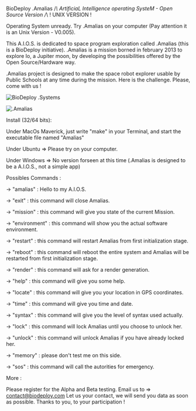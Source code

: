BioDeploy .Amalias /*\ ArtificiaL Intelligence operating SysteM - Open Source Version /*\ ! UNIX VERSION !

Operating System unready. Try .Amalias on your computer (Pay attention it is an Unix Version - V0.005).

This A.I.O.S. is dedicated to space program exploration called .Amalias (this is a BioDeploy initiative).
.Amalias is a mission borned in february 2013 to explore Io, a Jupiter moon, by developing the possibilities offered by the Open Source/Hardware way.

.Amalias project is designed to make the space robot explorer usable by Public Schools at any time during the mission.
Here is the challenge. Please, come with us !

![BioDeploy .Systems](https://lh6.googleusercontent.com/-OA6cjGPB1Rk/AAAAAAAAAAI/AAAAAAAAADE/PMR7f9YqfdE/photo.jpg)

![.Amalias](http://s1.dmcdn.net/BNx5c/x240-f2m.jpg)

Install (32/64 bits):

Under MacOs Maverick, just write "make" in your Terminal, and start the executable file named "Amalias"

Under Ubuntu => Please try on your computer.

Under Windows => No version forseen at this time (.Amalias is designed to be a A.I.O.S., not a simple app)

Possibles Commands :

-> "amalias" : Hello to my A.I.O.S.

-> "exit" : this command will close Amalias.

-> "mission" : this command will give you state of the current Mission.

-> "environment" : this command will show you the actual software environment.

-> "restart" : this command will restart Amalias from first initialization stage.

-> "reboot" : this command will reboot the entire system and Amalias will be restarted from first initialization stage.

-> "render" : this command will ask for a render generation.

-> "help" : this command will give you some help.

-> "locate" : this command will give you your location in GPS coordinates.

-> "time" : this command will give you time and date.

-> "syntax" : this command will give you the level of syntax used actually.

-> "lock" : this command will lock Amalias until you choose to unlock her.

-> "unlock" : this command will unlock Amalias if you have already locked her.

-> "memory" : please don't test me on this side.

-> "sos" : this command will call the autorities for emergency.

More :

Please register for the Alpha and Beta testing.
Email us to => contact@biodeploy.com
Let us your contact, we will send you data as soon as possible.
Thanks to you, to your participation !